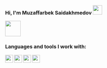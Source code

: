### Hi, I'm Muzaffarbek Saidakhmedov <img src='https://camo.githubusercontent.com/e8e7b06ecf583bc040eb60e44eb5b8e0ecc5421320a92929ce21522dbc34c891/68747470733a2f2f6d656469612e67697068792e636f6d2f6d656469612f6876524a434c467a6361737252346961377a2f67697068792e676966' width="30px">

<a href='https://www.youtube.com/channel/UC3mVtgc4qt2XJP2LhEjpv6g'>
  <img src="https://www.freepnglogos.com/uploads/youtube-logo-hd-8.png" width="50px">
</a>

<br />

### Languages and tools I work with:

<code><img src="https://mpng.subpng.com/20180802/tpl/kisspng-logo-html5-brand-clip-art-%E6%9D%89-%E5%B1%B1-%E8%89%AF-%E9%9B%84-5b62be01b565d5.334247781533197825743.jpg" height="25px"></code>
<code><img src="https://cdn.freebiesupply.com/logos/large/2x/css3-logo-png-transparent.png" height="25px"></code>
<code><img src="https://upload.wikimedia.org/wikipedia/commons/thumb/b/b2/Bootstrap_logo.svg/512px-Bootstrap_logo.svg.png" height="25px"></code>
<code><img src="https://mpng.subpng.com/20180802/tpl/kisspng-logo-html5-brand-clip-art-%E6%9D%89-%E5%B1%B1-%E8%89%AF-%E9%9B%84-5b62be01b565d5.334247781533197825743.jpg" height="25px"></code>
